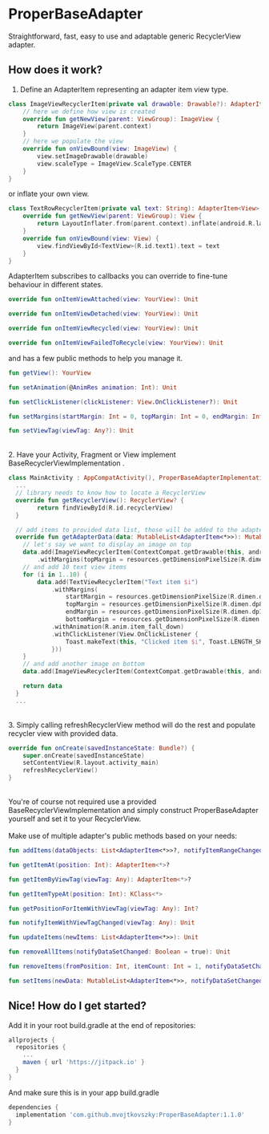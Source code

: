 # ProperBaseAdapter
Straightforward, fast, easy to use and adaptable generic RecyclerView adapter.

## How does it work?
1. Define an AdapterItem representing an adapter item view type.
``` kotlin
class ImageViewRecyclerItem(private val drawable: Drawable?): AdapterItem<ImageView>() {
    // here we define how view is created
    override fun getNewView(parent: ViewGroup): ImageView {
        return ImageView(parent.context)
    }
    // here we populate the view
    override fun onViewBound(view: ImageView) {
        view.setImageDrawable(drawable)
        view.scaleType = ImageView.ScaleType.CENTER
    }
}
```
or inflate your own view.
``` kotlin
class TextRowRecyclerItem(private val text: String): AdapterItem<View>() {
    override fun getNewView(parent: ViewGroup): View {
        return LayoutInflater.from(parent.context).inflate(android.R.layout.activity_list_item, parent, false)
    }
    override fun onViewBound(view: View) {
        view.findViewById<TextView>(R.id.text1).text = text
    }
}
```

AdapterItem subscribes to callbacks you can override to fine-tune behaviour in different states.
``` kotlin
override fun onItemViewAttached(view: YourView): Unit

override fun onItemViewDetached(view: YourView): Unit

override fun onItemViewRecycled(view: YourView): Unit

override fun onItemViewFailedToRecycle(view: YourView): Unit
```

and has a few public methods to help you manage it.
``` kotlin
fun getView(): YourView

fun setAnimation(@AnimRes animation: Int): Unit

fun setClickListener(clickListener: View.OnClickListener?): Unit

fun setMargins(startMargin: Int = 0, topMargin: Int = 0, endMargin: Int = 0, bottomMargin: Int = 0): Unit

fun setViewTag(viewTag: Any?): Unit
```

<br/>2. Have your Activity, Fragment or View implement BaseRecyclerViewImplementation .
``` kotlin
class MainActivity : AppCompatActivity(), ProperBaseAdapterImplementation {
  ...
  // library needs to know how to locate a RecyclerView
  override fun getRecyclerView(): RecyclerView? {
        return findViewById(R.id.recyclerView)
  }

  // add items to provided data list, those will be added to the adapter.
  override fun getAdapterData(data: MutableList<AdapterItem<*>>): MutableList<AdapterItem<*>> {
    // let's say we want to display an image on top
    data.add(ImageViewRecyclerItem(ContextCompat.getDrawable(this, android.R.drawable.btn_radio))
        .withMargins(topMargin = resources.getDimensionPixelSize(R.dimen.dp16))
    // and add 10 text view items
    for (i in 1..10) {
        data.add(TextViewRecyclerItem("Text item $i")
            .withMargins(
                startMargin = resources.getDimensionPixelSize(R.dimen.dp16),
                topMargin = resources.getDimensionPixelSize(R.dimen.dp8),
                endMargin = resources.getDimensionPixelSize(R.dimen.dp16),
                bottomMargin = resources.getDimensionPixelSize(R.dimen.dp8))
            .withAnimation(R.anim.item_fall_down)
            .withClickListener(View.OnClickListener {
                Toast.makeText(this, "Clicked item $i", Toast.LENGTH_SHORT).show()
            }))
    }
    // and add another image on bottom
    data.add(ImageViewRecyclerItem(ContextCompat.getDrawable(this, android.R.drawable.ic_btn_speak_now)))

    return data
  }
  ...
```

<br/>3. Simply calling refreshRecyclerView method will do the rest and populate recycler view with provided data.
``` kotlin
override fun onCreate(savedInstanceState: Bundle?) {
    super.onCreate(savedInstanceState)
    setContentView(R.layout.activity_main)
    refreshRecyclerView()
}
```

<br/>You're of course not required use a provided BaseRecyclerViewImplementation and simply construct ProperBaseAdapter yourself and set it to your RecyclerView.\
<br/>Make use of multiple adapter's public methods based on your needs:
``` kotlin
fun addItems(dataObjects: List<AdapterItem<*>>?, notifyItemRangeChanged: Boolean = true): Unit

fun getItemAt(position: Int): AdapterItem<*>?

fun getItemByViewTag(viewTag: Any): AdapterItem<*>?

fun getItemTypeAt(position: Int): KClass<*>

fun getPositionForItemWithViewTag(viewTag: Any): Int?

fun notifyItemWithViewTagChanged(viewTag: Any): Unit

fun updateItems(newItems: List<AdapterItem<*>>): Unit

fun removeAllItems(notifyDataSetChanged: Boolean = true): Unit

fun removeItems(fromPosition: Int, itemCount: Int = 1, notifyDataSetChanged: Boolean = true): Unit

fun setItems(newData: MutableList<AdapterItem<*>>, notifyDataSetChanged: Boolean = true): Unit
```

## Nice! How do I get started?
Add it in your root build.gradle at the end of repositories:
``` gradle
allprojects {
  repositories {
    ...
    maven { url 'https://jitpack.io' }
  }
}
```

And make sure this is in your app build.gradle
``` gradle
dependencies {
  implementation 'com.github.mvojtkovszky:ProperBaseAdapter:1.1.0'
}
```
